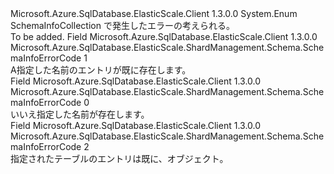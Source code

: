 <Type Name="SchemaInfoErrorCode" FullName="Microsoft.Azure.SqlDatabase.ElasticScale.ShardManagement.Schema.SchemaInfoErrorCode">
  <TypeSignature Language="C#" Value="public enum SchemaInfoErrorCode" />
  <TypeSignature Language="ILAsm" Value=".class public auto ansi sealed SchemaInfoErrorCode extends System.Enum" />
  <TypeSignature Language="DocId" Value="T:Microsoft.Azure.SqlDatabase.ElasticScale.ShardManagement.Schema.SchemaInfoErrorCode" />
  <TypeSignature Language="VB.NET" Value="Public Enum SchemaInfoErrorCode" />
  <TypeSignature Language="F#" Value="type SchemaInfoErrorCode = " />
  <AssemblyInfo>
    <AssemblyName>Microsoft.Azure.SqlDatabase.ElasticScale.Client</AssemblyName>
    <AssemblyVersion>1.3.0.0</AssemblyVersion>
  </AssemblyInfo>
  <Base>
    <BaseTypeName>System.Enum</BaseTypeName>
  </Base>
  <Docs>
    <summary>
            SchemaInfoCollection で発生したエラーの考えられる。
            </summary>
    <remarks>To be added.</remarks>
  </Docs>
  <Members>
    <Member MemberName="SchemaInfoNameConflict">
      <MemberSignature Language="C#" Value="SchemaInfoNameConflict" />
      <MemberSignature Language="ILAsm" Value=".field public static literal valuetype Microsoft.Azure.SqlDatabase.ElasticScale.ShardManagement.Schema.SchemaInfoErrorCode SchemaInfoNameConflict = int32(1)" />
      <MemberSignature Language="DocId" Value="F:Microsoft.Azure.SqlDatabase.ElasticScale.ShardManagement.Schema.SchemaInfoErrorCode.SchemaInfoNameConflict" />
      <MemberSignature Language="VB.NET" Value="SchemaInfoNameConflict" />
      <MemberSignature Language="F#" Value="SchemaInfoNameConflict = 1" Usage="Microsoft.Azure.SqlDatabase.ElasticScale.ShardManagement.Schema.SchemaInfoErrorCode.SchemaInfoNameConflict" />
      <MemberType>Field</MemberType>
      <AssemblyInfo>
        <AssemblyName>Microsoft.Azure.SqlDatabase.ElasticScale.Client</AssemblyName>
        <AssemblyVersion>1.3.0.0</AssemblyVersion>
      </AssemblyInfo>
      <ReturnValue>
        <ReturnType>Microsoft.Azure.SqlDatabase.ElasticScale.ShardManagement.Schema.SchemaInfoErrorCode</ReturnType>
      </ReturnValue>
      <MemberValue>1</MemberValue>
      <Docs>
        <summary>
            A<see cref="T:Microsoft.Azure.SqlDatabase.ElasticScale.ShardManagement.Schema.SchemaInfo" />指定した名前のエントリが既に存在します。
            </summary>
      </Docs>
    </Member>
    <Member MemberName="SchemaInfoNameDoesNotExist">
      <MemberSignature Language="C#" Value="SchemaInfoNameDoesNotExist" />
      <MemberSignature Language="ILAsm" Value=".field public static literal valuetype Microsoft.Azure.SqlDatabase.ElasticScale.ShardManagement.Schema.SchemaInfoErrorCode SchemaInfoNameDoesNotExist = int32(0)" />
      <MemberSignature Language="DocId" Value="F:Microsoft.Azure.SqlDatabase.ElasticScale.ShardManagement.Schema.SchemaInfoErrorCode.SchemaInfoNameDoesNotExist" />
      <MemberSignature Language="VB.NET" Value="SchemaInfoNameDoesNotExist" />
      <MemberSignature Language="F#" Value="SchemaInfoNameDoesNotExist = 0" Usage="Microsoft.Azure.SqlDatabase.ElasticScale.ShardManagement.Schema.SchemaInfoErrorCode.SchemaInfoNameDoesNotExist" />
      <MemberType>Field</MemberType>
      <AssemblyInfo>
        <AssemblyName>Microsoft.Azure.SqlDatabase.ElasticScale.Client</AssemblyName>
        <AssemblyVersion>1.3.0.0</AssemblyVersion>
      </AssemblyInfo>
      <ReturnValue>
        <ReturnType>Microsoft.Azure.SqlDatabase.ElasticScale.ShardManagement.Schema.SchemaInfoErrorCode</ReturnType>
      </ReturnValue>
      <MemberValue>0</MemberValue>
      <Docs>
        <summary>
            いいえ<see cref="T:Microsoft.Azure.SqlDatabase.ElasticScale.ShardManagement.Schema.SchemaInfo" />指定した名前が存在します。
            </summary>
      </Docs>
    </Member>
    <Member MemberName="TableInfoAlreadyPresent">
      <MemberSignature Language="C#" Value="TableInfoAlreadyPresent" />
      <MemberSignature Language="ILAsm" Value=".field public static literal valuetype Microsoft.Azure.SqlDatabase.ElasticScale.ShardManagement.Schema.SchemaInfoErrorCode TableInfoAlreadyPresent = int32(2)" />
      <MemberSignature Language="DocId" Value="F:Microsoft.Azure.SqlDatabase.ElasticScale.ShardManagement.Schema.SchemaInfoErrorCode.TableInfoAlreadyPresent" />
      <MemberSignature Language="VB.NET" Value="TableInfoAlreadyPresent" />
      <MemberSignature Language="F#" Value="TableInfoAlreadyPresent = 2" Usage="Microsoft.Azure.SqlDatabase.ElasticScale.ShardManagement.Schema.SchemaInfoErrorCode.TableInfoAlreadyPresent" />
      <MemberType>Field</MemberType>
      <AssemblyInfo>
        <AssemblyName>Microsoft.Azure.SqlDatabase.ElasticScale.Client</AssemblyName>
        <AssemblyVersion>1.3.0.0</AssemblyVersion>
      </AssemblyInfo>
      <ReturnValue>
        <ReturnType>Microsoft.Azure.SqlDatabase.ElasticScale.ShardManagement.Schema.SchemaInfoErrorCode</ReturnType>
      </ReturnValue>
      <MemberValue>2</MemberValue>
      <Docs>
        <summary>
            指定されたテーブルのエントリは既に、<see cref="T:Microsoft.Azure.SqlDatabase.ElasticScale.ShardManagement.Schema.SchemaInfo" />オブジェクト。
            </summary>
      </Docs>
    </Member>
  </Members>
</Type>